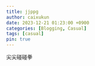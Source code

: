 ```yaml
---
title: jjppg
author: caixukun
date: 2023-12-21 01:23:00 +0900
categories: [Blogging, Casual]
tags: [casual]
pin: true
---
```


尖尖碰碰拳